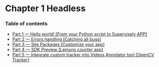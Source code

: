# Chapter 1 Headless

### Table of contents

* [Part 1 — Hello world! \[From your Python script to Supervisely APP\]](chapter-1-headless/part-1-hello-world-from-your-python-script-to-supervisely-app.md)
* [Part 2 — Errors handling \[Catching all bugs\]](chapter-1-headless/part-2-errors-handling-catching-all-bugs.md)
* [Part 3 — Site Packages \[Customize your app\]](chapter-1-headless/part-3-site-packages-customize-your-app.md)
* [Part 4 — SDK Preview \[Lemons counter app\]](chapter-1-headless/part-4-sdk-preview-lemons-counter-app.md)
* [Part 5 — Integrate custom tracker into Videos Annotator tool \[OpenCV Tracker\]](chapter-1-headless/part-5-integrate-custom-tracker-into-videos-annotator-tool-opencv-tracker.md)
